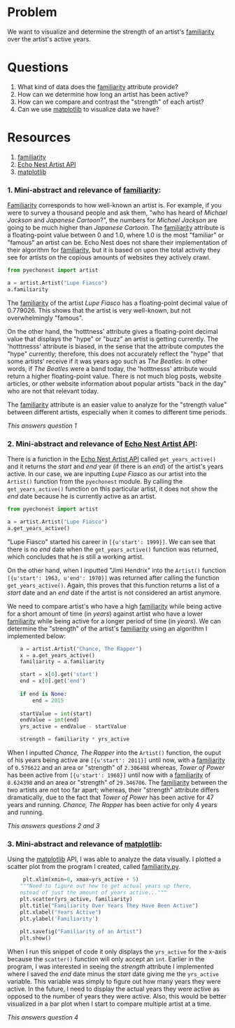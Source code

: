 # Problem
We want to visualize and determine the strength of an artist's [familiarity] over the
artist's active years.

# Questions
1. What kind of data does the [familiarity] attribute provide?
2. How can we determine how long an artist has been active?
3. How can we compare and contrast the "strength" of each artist?
4. Can we use [matplotlib] to visualize data we have?



# Resources
1. [familiarity]
2. [Echo Nest Artist API]
3. [matplotlib]


### 1. Mini-abstract and relevance of [familiarity]:
[Familiarity] corresponds to how well-known an artist is. For example, if you were to survey a
thousand people and ask them, "who has heard of *Michael Jackson* and *Japanese Cartoon*?", the
numbers for *Michael Jackson* are going to be much higher than *Japanese Cartoon*. The [familiarity]
attribute is a floating-point value between 0 and 1.0, where 1.0 is the most "familiar" or
"famous" an artist can be. Echo Nest does not share their implementation of their algorithm for [familiarity],
but it is based on upon the total activity they see for artists on the copious amounts of websites they
actively crawl. 

```python
from pyechonest import artist

a = artist.Artist("Lupe Fiasco")
a.familiarity
```
The [familiarity] of the artist *Lupe Fiasco* has a floating-point decimal value of 0.779026.
This shows that the artist is very well-known, but not overwhelmingly "famous".

On the other hand, the 'hotttness' attribute gives a floating-point decimal value that displays the
"hype" or "buzz" an artist is getting currently. The 'hotttnesss' attribute is biased, in the sense
that the attribute computes the "hype" currently; therefore, this does not accurately reflect the
"hype" that some artists' receive if it was years ago such as *The Beatles*. In other words, if *The Beatles*
were a band today, the 'hotttnesss' attribute would return a higher floating-point value. There is not much
blog posts, website articles, or other website information about popular artists "back in the day" who are
not that relevant today.

The [familiarity] attribute is an easier value to analyze for the "strength value" between
different artists, especially when it comes to different time periods. 

*This answers question 1*

### 2. Mini-abstract and relevance of [Echo Nest Artist API]:
There is a function in the [Echo Nest Artist API] called ```get_years_active()``` and it returns
the *start* and *end* year (if there is an *end*) of the artist's years active. In our case, we are
inputting *Lupe Fiasco* as our artist into the ```Artist()``` function from the ```pyechonest``` module.
By calling the ```get_years_active()``` function on this particular artist, it does not show the *end*
date because he is currently active as an artist. 

```python
from pyechonest import artist

a = artist.Artist("Lupe Fiasco")
a.get_years_active()
```
"Lupe Fiasco" started his career in ```[{u'start': 1999}]```. We can see that there is no *end* date
when the ```get_years_active()``` function was returned, which concludes that he is still a working
artist.

On the other hand, when I inputted "Jimi Hendrix" into the ```Artist()``` function
 ```[{u'start': 1963, u'end': 1970}]``` was returned after calling the function
```get_years_active()```. Again, this proves that this function returns a list of
a *start* date and an *end* date if the artist is not considered an artist anymore.

We need to compare artist's who have a high [familiarity] while being active for a short amount of
time (in *years*) against artist who have a lower [familiarity] while being active for a longer
period of time (in *years*). We can determine the "strength" of the artist's [familiarity] using
an algorithm I implemented below:

```python
    a = artist.Artist("Chance, The Rapper")
    x = a.get_years_active()
    familiarity = a.familiarity

    start = x[0].get('start')
    end = x[0].get('end')
    
    if end is None:
        end = 2015
        
    startValue = int(start)
    endValue = int(end)
    yrs_active = endValue - startValue

    strength = familiarity * yrs_active
```
When I inputted *Chance, The Rapper* into the ```Artist()``` function, the ouput of his years being
active are ```[{u'start': 2011}]``` until now, with a [familiarity] of ```0.576622``` and an area
or "strength" of ```2.306488``` whereas, *Tower of Power* has been active from ```[{u'start': 1968}]```
until now with a [familiarity] of ```0.624398``` and an area or "strength" of ```29.346706```. The
[familiarity] between the two artists are not too far apart; whereas, their "strength" attribute differs
dramatically, due to the fact that *Tower of Power* has been active for 47 years and running. *Chance,
The Rapper* has been active for only 4 years and running.

*This answers questions 2 and 3*

### 3. Mini-abstract and relevance of [matplotlib]:
Using the [matplotlib] API, I was able to analyze the data visually. I plotted a scatter plot from
the program I created, called [familiarity.py].

```python
     plt.xlim(xmin=0, xmax=yrs_active + 5)
    """Need to figure out how to get actual years up there,
    nstead of just the amount of years active..."""
    plt.scatter(yrs_active, familiarity)
    plt.title("Familiarity Over Years They Have Been Active")
    plt.xlabel("Years Active")
    plt.ylabel('Familiarity')
    
    plt.savefig("Familiarity of an Artist")
    plt.show()
```
When I run this snippet of code it only displays the ```yrs_active``` for the x-axis because the ```scatter()```
function will only accept an ```int```. Earlier in the program, I was interested in seeing the *strength* attribute I
implemented where I saved the *end* date minus the *start* date giving me the ```yrs_active``` variable. This variable
was simply to figure out how many years they were active. In the future, I need to display the actual years they were
active as opposed to the number of years they were active. Also, this would be better visualized in a bar plot when I
start to compare multiple artist at a time.

*This answers question 4*

[familiarity]: http://developer.echonest.com/forums/thread/839
[Echo Nest Artist API]: https://github.com/echonest/pyechonest/blob/master/pyechonest/artist.py 
[matplotlib]: http://matplotlib.org/
[familiarity.py]: https://github.com/JoePaxton/familiarity/blob/master/familiarity.py
